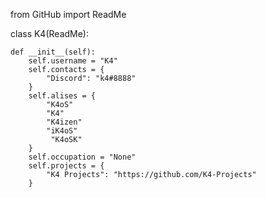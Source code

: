from GitHub import ReadMe

class K4(ReadMe):

    def __init__(self):
        self.username = "K4"
        self.contacts = {
            "Discord": "k4#8888"
        }
        self.alises = {
            "K4oS"
            "K4"
            "K4izen"
            "iK4oS"
             "K4oSK"
        }
        self.occupation = "None"
        self.projects = {
            "K4 Projects": "https://github.com/K4-Projects"
        }
